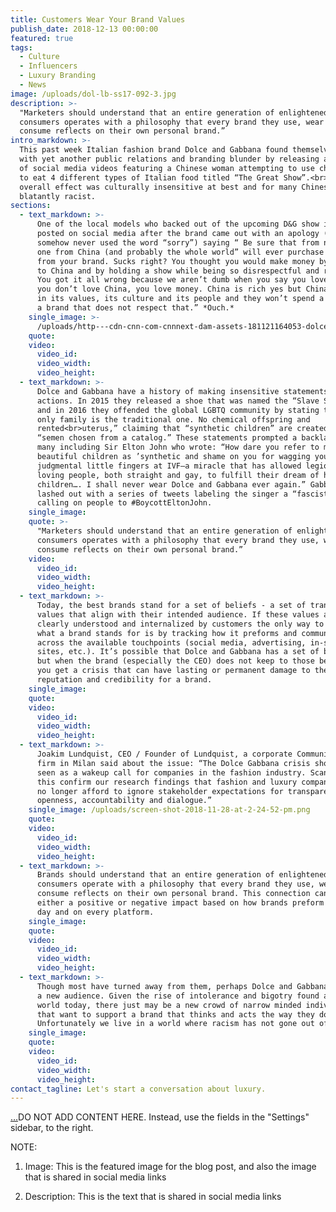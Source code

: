 ```yaml
---
title: Customers Wear Your Brand Values
publish_date: 2018-12-13 00:00:00
featured: true
tags:
  - Culture
  - Influencers
  - Luxury Branding
  - News
image: /uploads/dol-lb-ss17-092-3.jpg
description: >-
  "Marketers should understand that an entire generation of enlightened
  consumers operates with a philosophy that every brand they use, wear and
  consume reflects on their own personal brand.”
intro_markdown: >-
  This past week Italian fashion brand Dolce and Gabbana found themselves facing
  with yet another public relations and branding blunder by releasing a series
  of social media videos featuring a Chinese woman attempting to use chopsticks
  to eat 4 different types of Italian food titled “The Great Show”.<br>The
  overall effect was culturally insensitive at best and for many Chinese,
  blatantly racist.
sections:
  - text_markdown: >-
      One of the local models who backed out of the upcoming D&G show in China
      posted on social media after the brand came out with an apology (which
      somehow never used the word “sorry”) saying “ Be sure that from now on, no
      one from China (and probably the whole world” will ever purchase anything
      from your brand. Sucks right? You thought you would make money by coming
      to China and by holding a show while being so disrespectful and racist?
      You got it all wrong because we aren’t dumb when you say you love China.
      you don’t love China, you love money. China is rich yes but China is rich
      in its values, its culture and its people and they won’t spend a penny on
      a brand that does not respect that.” *Ouch.*
    single_image: >-
      /uploads/http---cdn-cnn-com-cnnnext-dam-assets-181121164053-dolce-gabbana-shanghai-2.jpg
    quote:
    video:
      video_id:
      video_width:
      video_height:
  - text_markdown: >-
      Dolce and Gabbana have a history of making insensitive statements and
      actions. In 2015 they released a shoe that was named the “Slave Sandal”
      and in 2016 they offended the global LGBTQ community by stating that “The
      only family is the traditional one. No chemical offspring and
      rented<br>uterus,” claiming that “synthetic children” are created from
      “semen chosen from a catalog.” These statements prompted a backlash by
      many including Sir Elton John who wrote: “How dare you refer to my
      beautiful children as ’synthetic and shame on you for wagging your
      judgmental little fingers at IVF—a miracle that has allowed legions of
      loving people, both straight and gay, to fulfill their dream of having
      children…. I shall never wear Dolce and Gabbana ever again.” Gabbana
      lashed out with a series of tweets labeling the singer a “fascist” and
      calling on people to #BoycottEltonJohn.
    single_image:
    quote: >-
      "Marketers should understand that an entire generation of enlightened
      consumers operates with a philosophy that every brand they use, wear and
      consume reflects on their own personal brand.”
    video:
      video_id:
      video_width:
      video_height:
  - text_markdown: >-
      Today, the best brands stand for a set of beliefs - a set of transparent
      values that align with their intended audience. If these values are not
      clearly understood and internalized by customers the only way to interpret
      what a brand stands for is by tracking how it preforms and communicates
      across the available touchpoints (social media, advertising, in-store, web
      sites, etc.). It’s possible that Dolce and Gabbana has a set of beliefs
      but when the brand (especially the CEO) does not keep to those beliefs -
      you get a crisis that can have lasting or permanent damage to the
      reputation and credibility for a brand.
    single_image:
    quote:
    video:
      video_id:
      video_width:
      video_height:
  - text_markdown: >-
      Joakim Lundquist, CEO / Founder of Lundquist, a corporate Communications
      firm in Milan said about the issue: “The Dolce Gabbana crisis should be
      seen as a wakeup call for companies in the fashion industry. Scandals like
      this confirm our research findings that fashion and luxury companies can
      no longer afford to ignore stakeholder expectations for transparency,
      openness, accountability and dialogue.”
    single_image: /uploads/screen-shot-2018-11-28-at-2-24-52-pm.png
    quote:
    video:
      video_id:
      video_width:
      video_height:
  - text_markdown: >-
      Brands should understand that an entire generation of enlightened
      consumers operate with a philosophy that every brand they use, wear and
      consume reflects on their own personal brand. This connection can have
      either a positive or negative impact based on how brands preform - every
      day and on every platform.
    single_image:
    quote:
    video:
      video_id:
      video_width:
      video_height:
  - text_markdown: >-
      Though most have turned away from them, perhaps Dolce and Gabbana can find
      a new audience. Given the rise of intolerance and bigotry found around the
      world today, there just may be a new crowd of narrow minded individuals
      that want to support a brand that thinks and acts the way they do.
      Unfortunately we live in a world where racism has not gone out of fashion.
    single_image:
    quote:
    video:
      video_id:
      video_width:
      video_height:
contact_tagline: Let's start a conversation about luxury.
---
```


[…](https://www.youtube.com/watch?v=s6sumA9vd4k)DO NOT ADD CONTENT HERE. Instead, use the fields in the "Settings" sidebar, to the right.

NOTE:

1. Image: This is the featured image for the blog post, and also the image that is shared in social media links

2. Description: This is the text that is shared in social media links